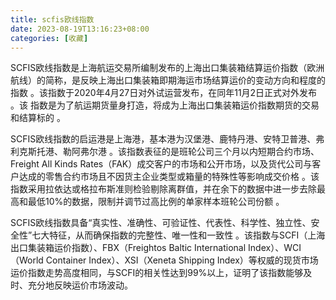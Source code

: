 ---
title: scfis欧线指数
date: 2023-08-19T13:16:23+08:00
categories: [收藏]
---SCFIS欧线指数是上海航运交易所编制发布的上海出口集装箱结算运价指数（欧洲航线）的简称，是反映上海出口集装箱即期海运市场结算运价的变动方向和程度的指数   。该指数于2020年4月27日对外试运营发布，在同年11月2日正式对外发布 。该 指数是为了航运期货量身打造，将成为上海出口集装箱运价指数期货的交易和结算标的   。SCFIS欧线指数的启运港是上海港，基本港为汉堡港、鹿特丹港、安特卫普港、弗利克斯托港、勒阿弗尔港   。该指数表征的是班轮公司三个月以内短期合约市场、Freight All Kinds Rates（FAK）成交客户的市场和公开市场，以及货代公司与客户达成的零售合约市场且不因货主企业类型或箱量的特殊性等影响成交价格   。该指数采用拉依达或格拉布斯准则检验剔除离群值，并在余下的数据中进一步去除最高和最低10%的数据，限制并调节过高比例的单家样本班轮公司份额   。SCFIS欧线指数具备“真实性、准确性、可验证性、代表性、科学性、独立性、安全性”七大特征，从而确保指数的完整性、唯一性和一致性   。该指数与SCFI（上海出口集装箱运价指数）、FBX（Freightos Baltic International Index）、WCI（World Container Index）、XSI（Xeneta Shipping Index）等权威的现货市场运价指数走势高度相同，与SCFI的相关性达到99%以上，证明了该指数能够及时、充分地反映运价市场波动。
